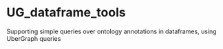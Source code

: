 # UG_dataframe_tools
Supporting simple queries over ontology annotations in dataframes, using UberGraph queries

